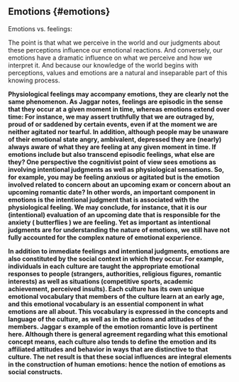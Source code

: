 ## Emotions {#emotions}

Emotions vs. feelings:

The point is that what we perceive in the world and our judgments about these perceptions influence our emotional reactions. And conversely, our emotions have a dramatic influence on what we perceive and how we interpret it. And because our knowledge of the world begins with perceptions, values and emotions are a natural and inseparable part of this knowing process.

**Physiological feelings may accompany emotions, they are clearly not the same phenomenon. As Jaggar notes, feelings are episodic in the sense that they occur at a given moment in time, whereas emotions extend over time: For instance, we may assert truthfully that we are outraged by, proud of or saddened by certain events, even if at the moment we are neither agitated nor tearful. In addition, although people may be unaware of their emotional state angry, ambivalent, depressed they are (nearly) always aware of what they are feeling at any given moment in time. If emotions include but also transcend episodic feelings, what else are they? One perspective the cognitivist point of view sees emotions as involving intentional judgments as well as physiological sensations. So, for example, you may be feeling anxious or agitated but is the emotion involved related to concern about an upcoming exam or concern about an upcoming romantic date? In other words, an important component in emotions is the intentional judgment that is associated with the physiological feeling. We may conclude, for instance, that it is our (intentional) evaluation of an upcoming date that is responsible for the anxiety ( butterflies ) we are feeling. Yet as important as intentional judgments are for understanding the nature of emotions, we still have not fully accounted for the complex nature of emotional experience.**

**In addition to immediate feelings and intentional judgments, emotions are also constituted by the social context in which they occur. For example, individuals in each culture are taught the appropriate emotional responses to people (strangers, authorities, religious figures, romantic interests) as well as situations (competitive sports, academic achievement, perceived insults). Each culture has its own unique emotional vocabulary that members of the culture learn at an early age, and this emotional vocabulary is an essential component in what emotions are all about. This vocabulary is expressed in the concepts and language of the culture, as well as in the actions and attitudes of the members. Jaggar s example of the emotion romantic love is pertinent here. Although there is general agreement regarding what this emotional concept means, each culture also tends to define the emotion and its affiliated attitudes and behavior in ways that are distinctive to that culture. The net result is that these social influences are integral elements in the construction of human emotions: hence the notion of emotions as social constructs.**